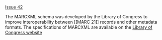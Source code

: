 [Issue 42](https://github.com/thoth-pub/thoth/issues/42)

The MARCXML schema was developed by the Library of Congress to improve interoperability between [[MARC 21]] records and other metadata formats. The specifications of MARCXML are available on the [Library of Congress website](https://www.loc.gov/standards/marcxml//)